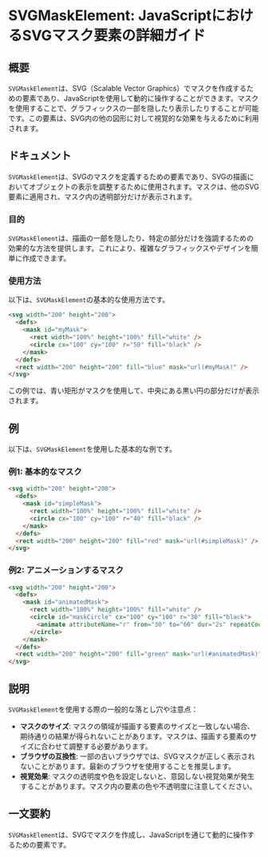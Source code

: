 <!--
Meta Description: # SVGMaskElement: JavaScriptにおけるSVGマスク要素の詳細ガイド ## 概要 `SVGMaskElement`は、SVG（Scalable Vector Graphics）でマスクを作成するための要素であり、JavaScriptを使用して動的に操作することができます。マス...
Meta Keywords: 200, 100, width, height, mask
-->

# SVGMaskElement: JavaScriptにおけるSVGマスク要素の詳細ガイド

## 概要
`SVGMaskElement`は、SVG（Scalable Vector Graphics）でマスクを作成するための要素であり、JavaScriptを使用して動的に操作することができます。マスクを使用することで、グラフィックスの一部を隠したり表示したりすることが可能です。この要素は、SVG内の他の図形に対して視覚的な効果を与えるために利用されます。

## ドキュメント
`SVGMaskElement`は、SVGのマスクを定義するための要素であり、SVGの描画においてオブジェクトの表示を調整するために使用されます。マスクは、他のSVG要素に適用され、マスク内の透明部分だけが表示されます。

### 目的
`SVGMaskElement`は、描画の一部を隠したり、特定の部分だけを強調するための効果的な方法を提供します。これにより、複雑なグラフィックスやデザインを簡単に作成できます。

### 使用方法
以下は、`SVGMaskElement`の基本的な使用方法です。

```html
<svg width="200" height="200">
  <defs>
    <mask id="myMask">
      <rect width="100%" height="100%" fill="white" />
      <circle cx="100" cy="100" r="50" fill="black" />
    </mask>
  </defs>
  <rect width="200" height="200" fill="blue" mask="url(#myMask)" />
</svg>
```

この例では、青い矩形がマスクを使用して、中央にある黒い円の部分だけが表示されます。

## 例
以下は、`SVGMaskElement`を使用した基本的な例です。

### 例1: 基本的なマスク
```html
<svg width="200" height="200">
  <defs>
    <mask id="simpleMask">
      <rect width="100%" height="100%" fill="white" />
      <circle cx="100" cy="100" r="40" fill="black" />
    </mask>
  </defs>
  <rect width="200" height="200" fill="red" mask="url(#simpleMask)" />
</svg>
```

### 例2: アニメーションするマスク
```html
<svg width="200" height="200">
  <defs>
    <mask id="animatedMask">
      <rect width="100%" height="100%" fill="white" />
      <circle id="maskCircle" cx="100" cy="100" r="30" fill="black">
        <animate attributeName="r" from="30" to="60" dur="2s" repeatCount="indefinite" />
      </circle>
    </mask>
  </defs>
  <rect width="200" height="200" fill="green" mask="url(#animatedMask)" />
</svg>
```

## 説明
`SVGMaskElement`を使用する際の一般的な落とし穴や注意点：

- **マスクのサイズ**: マスクの領域が描画する要素のサイズと一致しない場合、期待通りの結果が得られないことがあります。マスクは、描画する要素のサイズに合わせて調整する必要があります。
- **ブラウザの互換性**: 一部の古いブラウザでは、SVGマスクが正しく表示されないことがあります。最新のブラウザを使用することを推奨します。
- **視覚効果**: マスクの透明度や色を設定しないと、意図しない視覚効果が発生することがあります。マスク内の要素の色や不透明度に注意してください。

## 一文要約
`SVGMaskElement`は、SVGでマスクを作成し、JavaScriptを通じて動的に操作するための要素です。